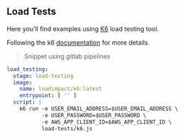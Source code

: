 ## Load Tests
Here you'll find examples using [K6](https://k6.io/) load testing tool.

Following the k6 [documentation](https://k6.io/docs/getting-started/installation) for more details.

> Snippet using gitlab pipelines
```yaml
load_testing:
  stage: load-testing
  image:
    name: loadimpact/k6:latest
    entrypoint: [ '' ]
  script: |
    k6 run -e USER_EMAIL_ADDRESS=$USER_EMAIL_ADDRESS \
           -e USER_PASSWORD=$USER_PASSWORD \
           -e AWS_APP_CLIENT_ID=$AWS_APP_CLIENT_ID \
           load-tests/k6.js
```

